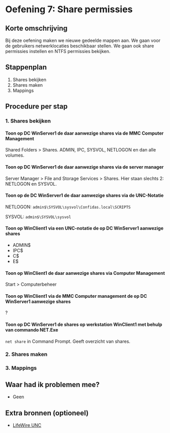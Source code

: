 # Oefening 7: Share permissies

## Korte omschrijving

Bij deze oefening maken we nieuwe gedeelde mappen aan. We gaan voor de gebruikers netwerklocaties beschikbaar stellen. We gaan ook share permissies instellen en NTFS permissies bekijken.

## Stappenplan

1. Shares bekijken
2. Shares maken
3. Mappings

## Procedure per stap

### 1. Shares bekijken

#### Toon op DC WinServer1 de daar aanwezige shares via de MMC Computer Management

Shared Folders > Shares. ADMIN, IPC, SYSVOL, NETLOGON en dan alle volumes.

#### Toon op DC WinServer1 de daar aanwezige shares via de server manager

Server Manager > File and Storage Services > Shares. Hier staan slechts 2: NETLOGON en SYSVOL. 

#### Toon op de DC WinServer1 de daar aanwezige shares via de UNC-Notatie

NETLOGON: `admin$\SYSVOL\sysvol\Confidas.local\SCRIPTS`

SYSVOL: `admin$\SYSVOL\sysvol`

#### Toon op WinClient1 via een UNC-notatie de op DC WinServer1 aanwezige shares

- ADMIN$
- IPC$
- C$
- E$

#### Toon op WinClient1 de daar aanwezige shares via Computer Management

Start > Computerbeheer

#### Toon op WinClient1 via de MMC Computer management de op DC WinServer1 aanwezige shares

?

#### Toon op DC WinServer1 de shares op werkstation WinClient1 met behulp van commando NET.Exe

`net share` in Command Prompt. Geeft overzicht van shares. 

### 2. Shares maken
### 3. Mappings

## Waar had ik problemen mee?

* Geen 

## Extra bronnen (optioneel)

- [LifeWire UNC](https://www.lifewire.com/unc-universal-naming-convention-818230)